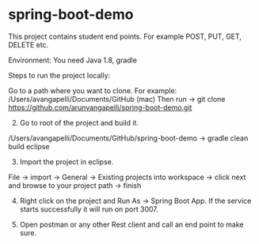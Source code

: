 # spring-boot-demo
This project contains student end points. For example POST, PUT, GET, DELETE etc.

Environment:
You need Java 1.8, gradle

Steps to run the project locally:

Go to a path where you want to clone. For example: /Users/avangapelli/Documents/GitHub (mac)
Then run -> git clone https://github.com/arunvangapelli/spring-boot-demo.git

2. Go to root of the project and build it.

/Users/avangapelli/Documents/GitHub/spring-boot-demo -> gradle clean build eclipse

3. Import the project in eclipse.

File -> import -> General -> Existing projects into workspace -> click next and browse to your project path -> finish

4. Right click on the project and Run As -> Spring Boot App. If the service starts successfully it will run on port 3007.

5. Open postman or any other Rest client and call an end point to make sure.


